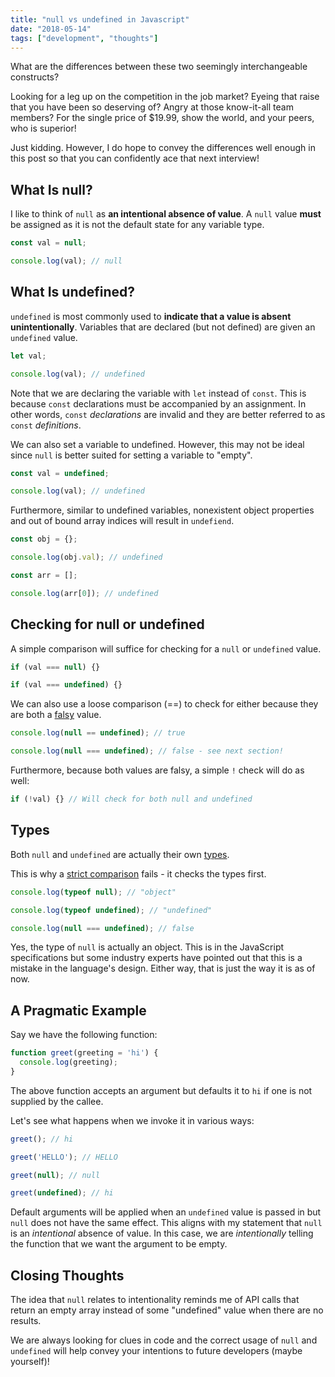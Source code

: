 ```yaml
---
title: "null vs undefined in Javascript"
date: "2018-05-14"
tags: ["development", "thoughts"]
---
```


What are the differences between these two seemingly interchangeable constructs?

Looking for a leg up on the competition in the job market? Eyeing that raise that you have been so deserving of? Angry at those know-it-all team members? For the single price of $19.99, show the world, and your peers, who is superior!

Just kidding. However, I do hope to convey the differences well enough in this post so that you can confidently ace that next interview!

## What Is null?

I like to think of `null` as **an intentional absence of value**. A `null` value **must** be assigned as it is not the default state for any variable type.

```js
const val = null;

console.log(val); // null
```

## What Is undefined?

`undefined` is most commonly used to **indicate that a value is absent unintentionally**. Variables that are declared (but not defined) are given an `undefined` value.

```js
let val;

console.log(val); // undefined
```

Note that we are declaring the variable with `let` instead of `const`. This is because `const` declarations must be accompanied by an assignment. In other words, `const` *declarations* are invalid and they are better referred to as `const` *definitions*.

We can also set a variable to undefined. However, this may not be ideal since `null` is better suited for setting a variable to "empty".

```js
const val = undefined;

console.log(val); // undefined
```

Furthermore, similar to undefined variables, nonexistent object properties and out of bound array indices will result in `undefiend`.

```js
const obj = {};

console.log(obj.val); // undefined

const arr = [];

console.log(arr[0]); // undefined
```

## Checking for null or undefined

A simple comparison will suffice for checking for a `null` or `undefined` value.

```js
if (val === null) {}

if (val === undefined) {}
```

We can also use a loose comparison (==) to check for either because they are both a [falsy](https://developer.mozilla.org/en-US/docs/Glossary/Falsy) value.

```js
console.log(null == undefined); // true

console.log(null === undefined); // false - see next section!
```

Furthermore, because both values are falsy, a simple `!` check will do as well:

```js
if (!val) {} // Will check for both null and undefined
```

## Types

Both `null` and `undefined` are actually their own [types](https://developer.mozilla.org/en-US/docs/Glossary/Primitive).

This is why a [strict comparison](https://developer.mozilla.org/en-US/docs/Web/JavaScript/Reference/Operators/Comparison_Operators) fails - it checks the types first.

```js
console.log(typeof null); // "object"

console.log(typeof undefined); // "undefined"

console.log(null === undefined); // false
```

Yes, the type of `null` is actually an object. This is in the JavaScript specifications but some industry experts have pointed out that this is a mistake in the language's design. Either way, that is just the way it is as of now.

## A Pragmatic Example

Say we have the following function:

```js
function greet(greeting = 'hi') {
  console.log(greeting);
}
```

The above function accepts an argument but defaults it to `hi` if one is not supplied by the callee.

Let's see what happens when we invoke it in various ways:

```js
greet(); // hi

greet('HELLO'); // HELLO

greet(null); // null

greet(undefined); // hi
```

Default arguments will be applied when an `undefined` value is passed in but `null` does not have the same effect. This aligns with my statement that `null` is an *intentional* absence of value. In this case, we are *intentionally* telling the function that we want the argument to be empty.

## Closing Thoughts

The idea that `null` relates to intentionality reminds me of API calls that return an empty array instead of some "undefined" value when there are no results.

We are always looking for clues in code and the correct usage of `null` and `undefined` will help convey your intentions to future developers (maybe yourself)!
